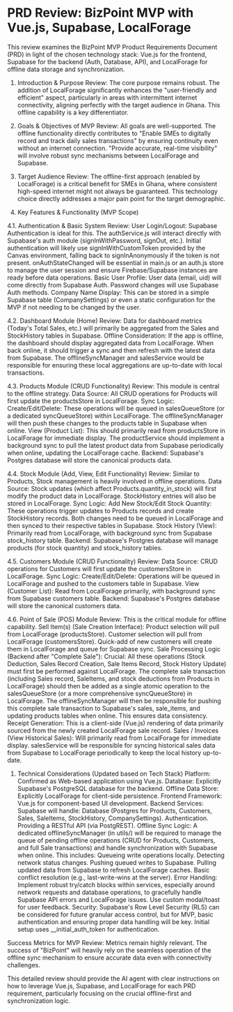 # PRD Review: BizPoint MVP with Vue.js, Supabase, LocalForage

This review examines the BizPoint MVP Product Requirements Document (PRD) in light of the chosen technology stack: Vue.js for the frontend, Supabase for the backend (Auth, Database, API), and LocalForage for offline data storage and synchronization.

1. Introduction & Purpose
Review: The core purpose remains robust. The addition of LocalForage significantly enhances the "user-friendly and efficient" aspect, particularly in areas with intermittent internet connectivity, aligning perfectly with the target audience in Ghana. This offline capability is a key differentiator.

2. Goals & Objectives of MVP
Review: All goals are well-supported. The offline functionality directly contributes to "Enable SMEs to digitally record and track daily sales transactions" by ensuring continuity even without an internet connection. "Provide accurate, real-time visibility" will involve robust sync mechanisms between LocalForage and Supabase.

3. Target Audience
Review: The offline-first approach (enabled by LocalForage) is a critical benefit for SMEs in Ghana, where consistent high-speed internet might not always be guaranteed. This technology choice directly addresses a major pain point for the target demographic.

4. Key Features & Functionality (MVP Scope)

4.1. Authentication & Basic System
Review:
User Login/Logout: Supabase Authentication is ideal for this. The authService.js will interact directly with Supabase's auth module (signInWithPassword, signOut, etc.). Initial authentication will likely use signInWithCustomToken provided by the Canvas environment, falling back to signInAnonymously if the token is not present. onAuthStateChanged will be essential in main.js or an auth.js store to manage the user session and ensure Firebase/Supabase instances are ready before data operations.
Basic User Profile: User data (email, uid) will come directly from Supabase Auth. Password changes will use Supabase Auth methods.
Company Name Display: This can be stored in a simple Supabase table (CompanySettings) or even a static configuration for the MVP if not needing to be changed by the user.

4.2. Dashboard Module (Home)
Review:
Data for dashboard metrics (Today's Total Sales, etc.) will primarily be aggregated from the Sales and StockHistory tables in Supabase.
Offline Consideration: If the app is offline, the dashboard should display aggregated data from LocalForage. When back online, it should trigger a sync and then refresh with the latest data from Supabase. The offlineSyncManager and salesService would be responsible for ensuring these local aggregations are up-to-date with local transactions.

4.3. Products Module (CRUD Functionality)
Review: This module is central to the offline strategy.
Data Source: All CRUD operations for Products will first update the productsStore in LocalForage.
Sync Logic:
Create/Edit/Delete: These operations will be queued in salesQueueStore (or a dedicated syncQueueStore) within LocalForage. The offlineSyncManager will then push these changes to the products table in Supabase when online.
View (Product List): This should primarily read from productsStore in LocalForage for immediate display. The productService should implement a background sync to pull the latest product data from Supabase periodically when online, updating the LocalForage cache.
Backend: Supabase's Postgres database will store the canonical products data.

4.4. Stock Module (Add, View, Edit Functionality)
Review: Similar to Products, Stock management is heavily involved in offline operations.
Data Source: Stock updates (which affect Products.quantity_in_stock) will first modify the product data in LocalForage. StockHistory entries will also be stored in LocalForage.
Sync Logic:
Add New Stock/Edit Stock Quantity: These operations trigger updates to Products records and create StockHistory records. Both changes need to be queued in LocalForage and then synced to their respective tables in Supabase.
Stock History (View): Primarily read from LocalForage, with background sync from Supabase stock_history table.
Backend: Supabase's Postgres database will manage products (for stock quantity) and stock_history tables.

4.5. Customers Module (CRUD Functionality)
Review:
Data Source: CRUD operations for Customers will first update the customersStore in LocalForage.
Sync Logic:
Create/Edit/Delete: Operations will be queued in LocalForage and pushed to the customers table in Supabase.
View (Customer List): Read from LocalForage primarily, with background sync from Supabase customers table.
Backend: Supabase's Postgres database will store the canonical customers data.

4.6. Point of Sale (POS) Module
Review: This is the critical module for offline capability.
Sell Item(s) (Sale Creation Interface):
Product selection will pull from LocalForage (productsStore).
Customer selection will pull from LocalForage (customersStore). Quick-add of new customers will create them in LocalForage and queue for Supabase sync.
Sale Processing Logic (Backend after "Complete Sale"):
Crucial: All these operations (Stock Deduction, Sales Record Creation, Sale Items Record, Stock History Update) must first be performed against LocalForage.
The complete sale transaction (including Sales record, SaleItems, and stock deductions from Products in LocalForage) should then be added as a single atomic operation to the salesQueueStore (or a more comprehensive syncQueueStore) in LocalForage.
The offlineSyncManager will then be responsible for pushing this complete sale transaction to Supabase's sales, sale_items, and updating products tables when online. This ensures data consistency.
Receipt Generation: This is a client-side (Vue.js) rendering of data primarily sourced from the newly created LocalForage sale record.
Sales / Invoices (View Historical Sales):
Will primarily read from LocalForage for immediate display.
salesService will be responsible for syncing historical sales data from Supabase to LocalForage periodically to keep the local history up-to-date.

1. Technical Considerations (Updated based on Tech Stack)
Platform: Confirmed as Web-based application using Vue.js.
Database: Explicitly Supabase's PostgreSQL database for the backend.
Offline Data Store: Explicitly LocalForage for client-side persistence.
Frontend Framework: Vue.js for component-based UI development.
Backend Services: Supabase will handle:
Database (Postgres for Products, Customers, Sales, SaleItems, StockHistory, CompanySettings).
Authentication.
Providing a RESTful API (via PostgREST).
Offline Sync Logic: A dedicated offlineSyncManager (in utils/) will be required to manage the queue of pending offline operations (CRUD for Products, Customers, and full Sale transactions) and handle synchronization with Supabase when online. This includes:
Queueing write operations locally.
Detecting network status changes.
Pushing queued writes to Supabase.
Pulling updated data from Supabase to refresh LocalForage caches.
Basic conflict resolution (e.g., last-write-wins at the server).
Error Handling: Implement robust try/catch blocks within services, especially around network requests and database operations, to gracefully handle Supabase API errors and LocalForage issues. Use custom modal/toast for user feedback.
Security: Supabase's Row Level Security (RLS) can be considered for future granular access control, but for MVP, basic authentication and ensuring proper data handling will be key. Initial setup uses __initial_auth_token for authentication.

Success Metrics for MVP
Review: Metrics remain highly relevant. The success of "BizPoint" will heavily rely on the seamless operation of the offline sync mechanism to ensure accurate data even with connectivity challenges.

This detailed review should provide the AI agent with clear instructions on how to leverage Vue.js, Supabase, and LocalForage for each PRD requirement, particularly focusing on the crucial offline-first and synchronization logic.
